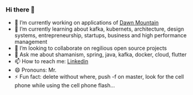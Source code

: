 ### Hi there 👋

<!--
**guaracyalima/guaracyalima** is a ✨ _special_ ✨ repository because its `README.md` (this file) appears on your GitHub profile.

Here are some ideas to get you started: -->

- 🔭 I’m currently working on applications of [Dawn Mountain](https://dawnmountain.com.br)
- 🌱 I’m currently learning about kafka, kubernets, architecture, design systems, entrepreneurship, startups, business and high performance management
- 👯 I’m looking to collaborate on regilious open source projects
- 💬 Ask me about shamanism, spring, java, kafka, docker, cloud, flutter
- 📫 How to reach me: [Linkedin](https://www.linkedin.com/in/guaracyalima/)
- 😄 Pronouns: Mr.
- ⚡ Fun fact: delete without where, push -f on master, look for the cell phone while using the cell phone flash...


